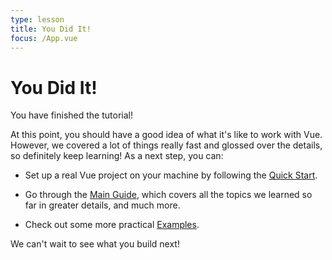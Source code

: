 ```yaml
---
type: lesson
title: You Did It!
focus: /App.vue
---
```


# You Did It!

You have finished the tutorial!

At this point, you should have a good idea of what it's like to work with Vue. However, we covered a lot of things really fast and glossed over the details, so definitely keep learning! As a next step, you can:

- Set up a real Vue project on your machine by following the [Quick Start](https://vuejs.org/guide/quick-start.html).

- Go through the [Main Guide](https://vuejs.org/guide/essentials/application.html), which covers all the topics we learned so far in greater details, and much more.

- Check out some more practical [Examples](https://vuejs.org/examples/).

We can't wait to see what you build next!
